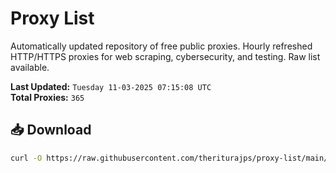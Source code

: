 # Proxy List

Automatically updated repository of free public proxies. Hourly refreshed HTTP/HTTPS proxies for web scraping, cybersecurity, and testing. Raw list available.

**Last Updated:** `Tuesday 11-03-2025 07:15:08 UTC`  
**Total Proxies:** `365`

## 📥 Download
```bash
curl -O https://raw.githubusercontent.com/theriturajps/proxy-list/main/proxies.txt
